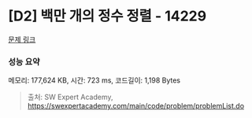# [D2] 백만 개의 정수 정렬 - 14229 

[문제 링크](https://swexpertacademy.com/main/code/problem/problemDetail.do?contestProbId=AX_Y-4T6-yoDFAVy) 

### 성능 요약

메모리: 177,624 KB, 시간: 723 ms, 코드길이: 1,198 Bytes



> 출처: SW Expert Academy, https://swexpertacademy.com/main/code/problem/problemList.do